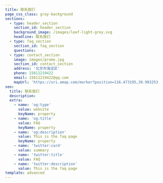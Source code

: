 ```yaml
---
title: 联系我们
page_css_class: gray-background
sections:
  - type: header_section
    section_id: header_section
    background_image: /images/leaf-light-grey.svg
    headline: 联系我们
  - type: faq_section
    section_id: faq_section
    questions:
  - type: contact_section
    image: images/promo.jpg
    section_id: contact_section
    address: '北京市海淀区'
    phone: 15811219422
    email: 15811219422@qq.com
    mapUrl: 'https://uri.amap.com/marker?position=116.473195,39.993253'
seo:
  title: 联系我们
  description: 
  extra:
    - name: 'og:type'
      value: website
      keyName: property
    - name: 'og:title'
      value: FAQ
      keyName: property
    - name: 'og:description'
      value: This is the faq page
      keyName: property
    - name: 'twitter:card'
      value: summary
    - name: 'twitter:title'
      value: FAQ
    - name: 'twitter:description'
      value: This is the faq page
template: advanced
---
```

